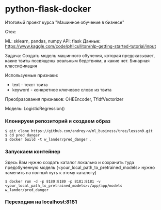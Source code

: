 # python-flask-docker
Итоговый проект курса "Машинное обучение в бизнесе"

Стек:

ML: sklearn, pandas, numpy
API: flask
Данные: https://www.kaggle.com/code/philculliton/nlp-getting-started-tutorial/input

Задача: Cоздать модель машинного обучения, которая предсказывает, какие твиты посвящены реальным бедствиям, а какие нет. Бинарная классификация

Используемые признаки:

- text - текст твита
- keyword - конкретное ключевое слово из твита

Преобразования признаков: OHEEncoder, TfidfVectorizer

Модель: LogisticRegression()

### Клонируем репозиторий и создаем образ
```
$ git clone https://github.com/andrey-w/ml_business/tree/lesson9.git
$ cd pred_danger
$ docker build -t w_lander/pred_danger .
```

### Запускаем контейнер

Здесь Вам нужно создать каталог локально и сохранить туда предобученную модель (<your_local_path_to_pretrained_models> нужно заменить на полный путь к этому каталогу)
```
$ docker run -d -p 8180:8180 -p 8181:8181 -v <your_local_path_to_pretrained_models>:/app/app/models w_lander/pred_danger
```

### Переходим на localhost:8181
